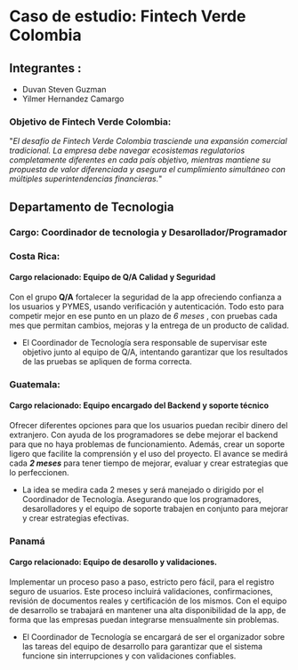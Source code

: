 # Caso de estudio: Fintech Verde Colombia

## Integrantes : 
- Duvan Steven Guzman 
- Yilmer Hernandez Camargo 
### Objetivo de Fintech Verde Colombia:
"*El desafío de Fintech Verde Colombia trasciende una expansión comercial tradicional. La empresa debe navegar ecosistemas regulatorios completamente diferentes en cada país objetivo, mientras mantiene su propuesta de valor diferenciada y asegura el cumplimiento simultáneo con múltiples superintendencias financieras.*"

## Departamento de Tecnologia
### Cargo: Coordinador de tecnologia y Desarollador/Programador

### Costa Rica:
#### Cargo relacionado: Equipo de Q/A Calidad y Seguridad

Con el grupo **Q/A** fortalecer la seguridad de la app ofreciendo confianza a los usuarios y PYMES, usando verificación y autenticación. Todo esto para competir mejor en ese punto en un plazo de *6 meses* , con pruebas cada mes que permitan cambios, mejoras y la entrega de un producto de calidad.
- El Coordinador de Tecnología sera responsable de supervisar este objetivo junto al equipo de Q/A, intentando garantizar que los resultados de las pruebas se apliquen de forma correcta.

### Guatemala: 
#### Cargo relacionado: Equipo encargado del Backend y soporte técnico

Ofrecer diferentes opciones para que los usuarios puedan recibir dinero del extranjero. Con ayuda de los programadores se debe mejorar el backend para que no haya problemas de funcionamiento. Además, crear un soporte ligero que facilite la comprensión y el uso del proyecto. El avance se medirá cada ***2 meses*** para tener tiempo de mejorar, evaluar y crear estrategias que lo perfeccionen.
- La idea se medira cada 2 meses y será manejado o dirigido por el Coordinador de Tecnología. Asegurando que los programadores, desarolladores y el equipo de soporte trabajen en conjunto para mejorar y crear estrategias efectivas.

### Panamá
#### Cargo relacionado: Equipo de desarollo y validaciones.

 Implementar un proceso paso a paso, estricto pero fácil, para el registro seguro de usuarios. Este proceso incluirá validaciones, confirmaciones, revisión de documentos reales y certificación de los mismos. Con el equipo de desarrollo se trabajará en mantener una alta disponibilidad de la app, de forma que las empresas puedan integrarse mensualmente sin problemas.
- El Coordinador de Tecnología se encargará de ser el organizador sobre las tareas del equipo de desarrollo para garantizar que el sistema funcione sin interrupciones y con validaciones confiables.
